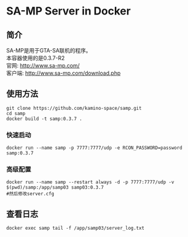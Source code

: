 # SA-MP Server in Docker
## 简介
SA-MP是用于GTA-SA联机的程序。  
本容器使用的是0.3.7-R2   
官网: http://www.sa-mp.com/  
客户端: http://www.sa-mp.com/download.php
## 使用方法
```
git clone https://github.com/kamino-space/samp.git
cd samp
docker build -t samp:0.3.7 .
```
### 快速启动
```
docker run --name samp -p 7777:7777/udp -e RCON_PASSWORD=password samp:0.3.7
```
### 高级配置
```
docker run --name samp --restart always -d -p 7777:7777/udp -v $(pwd)/samp:/app/samp03 samp03:0.3.7
#然后修改server.cfg
```

## 查看日志
```
docker exec samp tail -f /app/samp03/server_log.txt
```